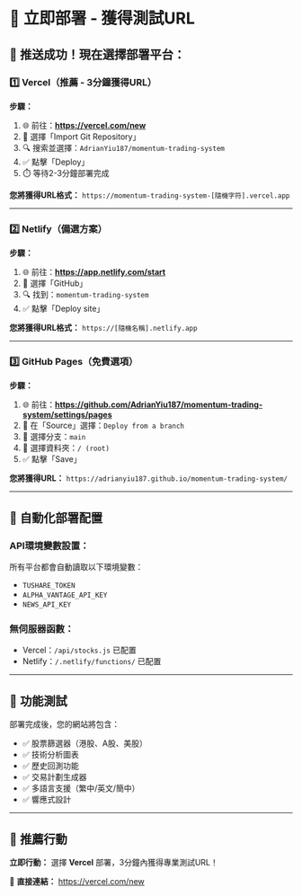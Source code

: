 # 🚀 立即部署 - 獲得測試URL

## 🎯 推送成功！現在選擇部署平台：

### 1️⃣ **Vercel（推薦 - 3分鐘獲得URL）**

**步驟：**
1. 🌐 前往：**https://vercel.com/new**
2. 🔗 選擇「Import Git Repository」
3. 🔍 搜索並選擇：`AdrianYiu187/momentum-trading-system`
4. ✅ 點擊「Deploy」
5. ⏱️ 等待2-3分鐘部署完成

**您將獲得URL格式：**
`https://momentum-trading-system-[隨機字符].vercel.app`

---

### 2️⃣ **Netlify（備選方案）**

**步驟：**
1. 🌐 前往：**https://app.netlify.com/start**
2. 🔗 選擇「GitHub」
3. 🔍 找到：`momentum-trading-system`
4. ✅ 點擊「Deploy site」

**您將獲得URL格式：**
`https://[隨機名稱].netlify.app`

---

### 3️⃣ **GitHub Pages（免費選項）**

**步驟：**
1. 🌐 前往：**https://github.com/AdrianYiu187/momentum-trading-system/settings/pages**
2. 📂 在「Source」選擇：`Deploy from a branch`
3. 🌿 選擇分支：`main`
4. 📁 選擇資料夾：`/ (root)`
5. ✅ 點擊「Save」

**您將獲得URL：**
`https://adrianyiu187.github.io/momentum-trading-system/`

---

## 🔧 **自動化部署配置**

### API環境變數設置：
所有平台都會自動讀取以下環境變數：
- `TUSHARE_TOKEN`
- `ALPHA_VANTAGE_API_KEY` 
- `NEWS_API_KEY`

### 無伺服器函數：
- Vercel：`/api/stocks.js` 已配置
- Netlify：`/.netlify/functions/` 已配置

---

## 📱 **功能測試**

部署完成後，您的網站將包含：
- ✅ 股票篩選器（港股、A股、美股）
- ✅ 技術分析圖表
- ✅ 歷史回測功能
- ✅ 交易計劃生成器
- ✅ 多語言支援（繁中/英文/簡中）
- ✅ 響應式設計

---

## 🎯 **推薦行動**

**立即行動：** 選擇 **Vercel** 部署，3分鐘內獲得專業測試URL！

🔗 **直接連結：** https://vercel.com/new 